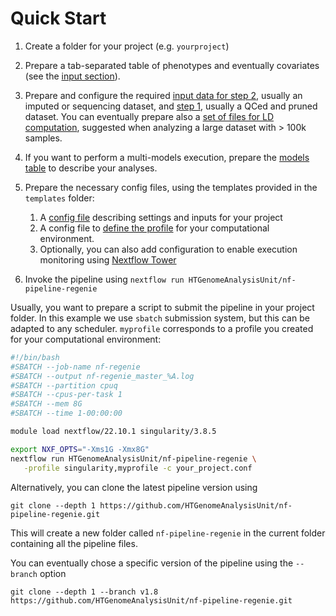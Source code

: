 # Quick Start

1. Create a folder for your project (e.g. `yourproject`) 

2. Prepare a tab-separated table of phenotypes and eventually covariates (see the [input section](input-phenotype-file.md)).

3. Prepare and configure the required [input data for step 2](input-full-data.md), usually an imputed or sequencing dataset, and [step 1](input-indep-snps.md), usually a QCed and pruned dataset. You can eventually prepare also a [set of files for LD computation](input-ld-panel.md), suggested when analyzing a large dataset with > 100k samples.

4. If you want to perform a multi-models execution, prepare the [models table](input-models-table.md) to describe your analyses.

5. Prepare the necessary config files, using the templates provided in the `templates` folder:
   1. A [config file](main-parameters.md) describing settings and inputs for your project 
   2. A config file to [define the profile](hpc-profile.md) for your computational environment. 
   3. Optionally, you can also add configuration to enable execution monitoring using [Nextflow Tower](tower-monitoring.md)

6. Invoke the pipeline using `nextflow run HTGenomeAnalysisUnit/nf-pipeline-regenie`

Usually, you want to prepare a script to submit the pipeline in your project folder. In this example we use `sbatch` submission system, but this can be adapted to any scheduler. `myprofile` corresponds to a profile you created for your computational environment:

```bash
#!/bin/bash
#SBATCH --job-name nf-regenie
#SBATCH --output nf-regenie_master_%A.log
#SBATCH --partition cpuq
#SBATCH --cpus-per-task 1
#SBATCH --mem 8G
#SBATCH --time 1-00:00:00

module load nextflow/22.10.1 singularity/3.8.5

export NXF_OPTS="-Xms1G -Xmx8G" 
nextflow run HTGenomeAnalysisUnit/nf-pipeline-regenie \
   -profile singularity,myprofile -c your_project.conf
```

Alternatively, you can clone the latest pipeline version using

`git clone --depth 1 https://github.com/HTGenomeAnalysisUnit/nf-pipeline-regenie.git`

This will create a new folder called `nf-pipeline-regenie` in the current folder containing all the pipeline files.

You can eventually chose a specific version of the pipeline using the `--branch` option

`git clone --depth 1 --branch v1.8 https://github.com/HTGenomeAnalysisUnit/nf-pipeline-regenie.git`